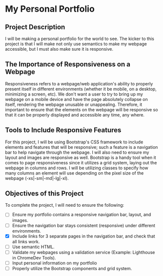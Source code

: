 # My Personal Portfolio

## Project Description

I will be making a personal portfolio for the world to see. The kicker to this project is that I will make not only use semantics to make my webpage accessible, but I must also make sure it is responsive.

## The Importance of Responsiveness on a Webpage

Responsiveness refers to a webpage/web application's ability to properly present itself in different environments (whether it be mobile, on a desktop, minimizing a screen, etc). We don't want a user to try to bring up my webpage on a mobile device and have the page absolutely collapse on itself, rendering the webpage unusable or unappealing. Therefore, it important to ensure that the elements on the webpage will be responsive so that it can be properly displayed and accessible any time, any where.

## Tools to Include Responsive Features

For this project, I will be using Bootstrap's CSS framework to include elements and features that will be responsive; such a feature is a navigation bar to help navigate through the webpage. I will also need to ensure my layout and images are responsive as well. 
Bootstrap is a handy tool when it comes to page responsiveness since it utilizes a grid system, laying out the webpage in columns and rows. I will be utilizing classes to specify how many columns an element will use depending on the pixel size of the webpage (-xs|-sm|-md|-lg|-xl).

## Objectives of this Project

To complete the project, I will need to ensure the following:

- [ ] Ensure my portfolio contains a responsive navigation bar, layout, and images.
- [ ] Ensure the navigation bar stays consistent (responsive) under different environments.
- [x] Include links for 3 separate pages in the navigation bar, and check that all links work.
- [ ] Use semantic HTML.
- [ ] Validate my webpages using a validation service (Example: Lighthouse in ChromeDev Tools).
- [ ] Input personal information on my portfolio
- [ ] Properly utilize the Bootstrap components and grid system.